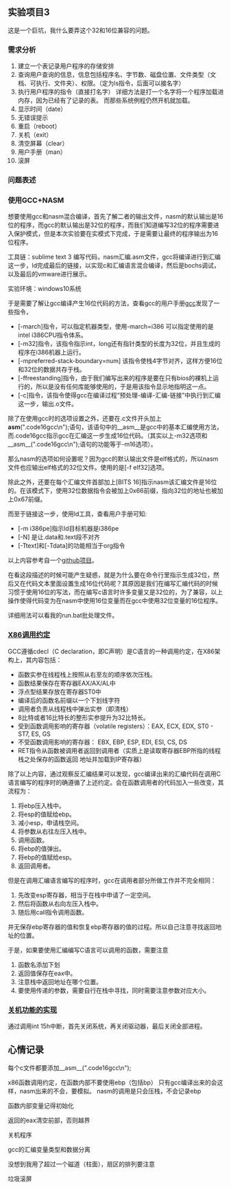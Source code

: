 实验项目3
---
这是一个巨坑，我什么要弄这个32和16位兼容的问题。

### 需求分析
1. 建立一个表记录用户程序的存储安排
2. 查询用户查询的信息，信息包括程序名、字节数、磁盘位置、文件类型（文档、可执行、文件夹）、权限。（定为ls指令，后面可以接名字）
3. 执行用户程序的指令（直接打名字）
    详细方法是打一个名字将一个程序加载进内存，因为已经有了记录的表。
    而那些系统例程仍然开机就加载。
4. 显示时间（date）
5. 无错误提示
6. 重启（reboot）
7. 关机（exit）
8. 清空屏幕（clear）
9. 用户手册（man）
10. 滚屏

### 问题表述

### 使用GCC+NASM

想要使用gcc和nasm混合编译，首先了解二者的输出文件，nasm的默认输出是16位的程序，而gcc的默认输出是32位的程序，而我们知道编写32位的程序需要进入保护模式，但是本次实验要在实模式下完成，于是需要让最终的程序输出为16位程序。

工具链：sublime text 3 编写代码，nasm汇编.asm文件，gcc将编译进行到汇编这一步，ld完成最后的链接，以实现c和汇编语言混合编译，然后是bochs调试，以及最后的vmware进行展示。

实验环境：windows10系统

于是需要了解让gcc编译产生16位代码的方法，查看gcc的用户手册[gcc]发现了一些指令，
+ [-march]指令，可以指定机器类型，使用-march=i386 可以指定使用的是intel i386CPU指令体系。
+ [-m32]指令，该指令指示int，long还有指针类型的长度为32位，并且生成的程序在i386机器上运行。
+ [-mpreferred-stack-boundary=num] 该指令使栈4字节对齐，这样方便16位和32位的数据共存于栈。
+ [-ffreestanding]指令，由于我们编写出来的程序是要在只有bios的裸机上运行的，所以是没有任何库能够使用的，于是用该指令显示地指明这一点。
+ [-c]指令，该指令使得gcc在编译过程“预处理-编译-汇编-链接”中执行到汇编这一步，输出.o文件。

除了在使用gcc时的选项设置之外，还要在.c文件开头加上 __asm__(".code16gcc\n");语句，该语句中的__asm__是gcc中的基本汇编使用方法，而.code16gcc指示gcc在汇编这一步生成16位代码。（其实以上-m32选项和__asm__(".code16gcc\n");语句的功能等于-m16选项）。

那么nasm的选项如何设置呢？因为gcc的默认输出文件是elf格式的，所以nasm文件也应输出elf格式的32位文件。使用的是[-f elf32]选项。

除此之外，还要在每个汇编文件首部加上[BITS 16]指示nasm该汇编文件是16位的。在该模式下，使用32位数据指令会被加上0x66前缀，指向32位的地址也被加上0x67前缀。

而至于链接这一步，使用ld工具，查看用户手册可知:
+ [-m i386pe]指示ld目标机器是i386pe
+ [-N] 是让.data和.text段不对齐
+ [-Ttext]和[-Tdata]的功能相当于org指令

以上内容参考自一个[github项目][参考项目]。

在看这段描述的时候可能产生疑惑，就是为什么要在命令行里指示生成32位，然后又在代码文本里面设置生成16位代码呢？其原因是我们在编写汇编代码的时候习惯于使用16位的写法，而在编写c语言时许多变量又是32位的，为了兼容，以上操作使得代码变为在nasm中使用16位变量而在gcc中使用32位变量的16位程序。

详细用法可以看我的run.bat批处理文件。

### [X86调用约定][wikiX86]

GCC遵循cdecl（C declaration，即C声明）是C语言的一种调用约定，在X86架构上，其内容包括：
+ 函数实参在线程栈上按照从右至左的顺序依次压栈。
+ 函数结果保存在寄存器EAX/AX/AL中
+ 浮点型结果存放在寄存器ST0中
+ 编译后的函数名前缀以一个下划线字符
+ 调用者负责从线程栈中弹出实参（即清栈）
+ 8比特或者16比特长的整形实参提升为32比特长。
+ 受到函数调用影响的寄存器（volatile registers）：EAX, ECX, EDX, ST0 - ST7, ES, GS
+ 不受函数调用影响的寄存器： EBX, EBP, ESP, EDI, ESI, CS, DS
+ RET指令从函数被调用者返回到调用者（实质上是读取寄存器EBP所指的线程栈之处保存的函数返回 地址并加载到IP寄存器）

除了以上内容，通过观察反汇编结果可以发现，gcc编译出来的汇编代码在调用C语言编写的程序时的确遵循了上述约定。会在函数调用者的代码加入一些改变，其流程为：
1. 将ebp压入栈中。
2. 将esp的值赋给ebp。
3. 减小esp，申请栈空间。
4. 将参数从右往左压入栈中。
5. 调用函数。
6. 将ebp的值弹出。
7. 将ebp的值赋给esp。
8. 返回调用者。

但是在调用汇编语言编写的程序时，gcc在调用者部分所做工作并不完全相同：
1. 先改变esp寄存器，相当于在栈中申请了一定空间。
2. 然后将函数从右向左压入栈中。
3. 随后用call指令调用函数。
 
并无保存ebp寄存器的值和恢复ebp寄存器的值的过程。所以自己注意寻找返回地址的位置。

于是，如果要使用汇编编写C语言可以调用的函数，需要注意

1. 函数名添加下划
2. 返回值保存在eax中。
3. 注意栈中返回地址在哪个位置。
4. 要使用传递的参数，需要自行在栈中寻找，同时需要注意参数对应大小。

### [关机功能的实现][关机]

通过调用int 15h中断，首先关闭系统，再关闭驱动器，最后关闭全部进程。


心情记录
-----
每个c文件都要添加__asm__(".code16gcc\n");

x86函数调用约定，在函数内部不要使用ebp（包括bp）
只有gcc编译出来的会这样，nasm出来的不会，要模拟。
nasm的调用是只会压栈，不会记录ebp

函数内部变量记得初始化

返回的eax清空前部，否则越界

关机程序

gcc的汇编变量类型和数据分离

没想到我用了超过一个磁道（柱面），扇区的排列要注意

垃圾滚屏

[gcc]:[https://gcc.gnu.org/onlinedocs/gcc-5.5.0/gcc/x86-Options.html#x86-Options]
[参考项目]:[https://github.com/richardtsai/homework]
[wikiX86]:[https://zh.wikipedia.org/wiki/X86%E8%B0%83%E7%94%A8%E7%BA%A6%E5%AE%9A#cdecl]
[关机]:[https://blog.csdn.net/wbcuc/article/details/7873314]